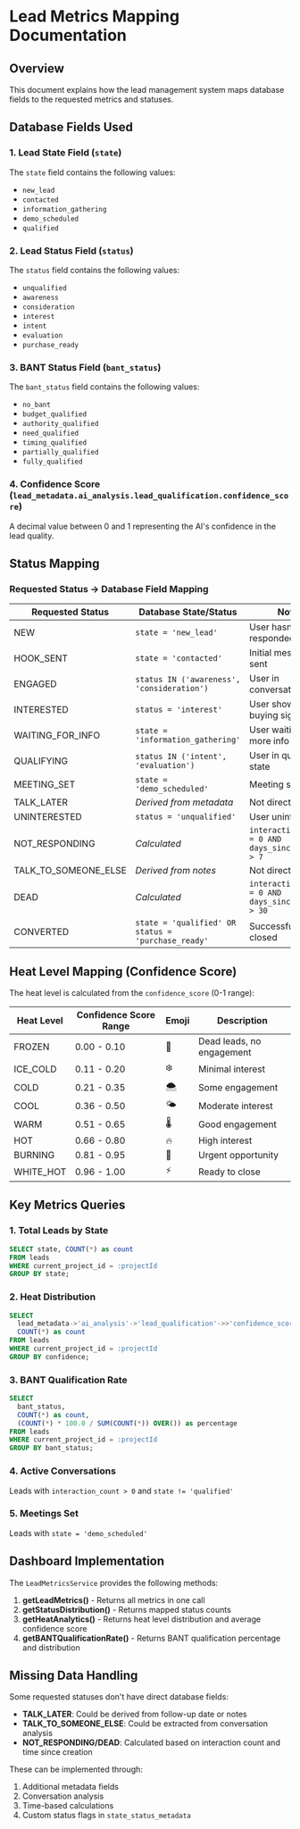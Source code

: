 # Lead Metrics Mapping Documentation

## Overview
This document explains how the lead management system maps database fields to the requested metrics and statuses.

## Database Fields Used

### 1. Lead State Field (`state`)
The `state` field contains the following values:
- `new_lead`
- `contacted`
- `information_gathering`
- `demo_scheduled`
- `qualified`

### 2. Lead Status Field (`status`)
The `status` field contains the following values:
- `unqualified`
- `awareness`
- `consideration`
- `interest`
- `intent`
- `evaluation`
- `purchase_ready`

### 3. BANT Status Field (`bant_status`)
The `bant_status` field contains the following values:
- `no_bant`
- `budget_qualified`
- `authority_qualified`
- `need_qualified`
- `timing_qualified`
- `partially_qualified`
- `fully_qualified`

### 4. Confidence Score (`lead_metadata.ai_analysis.lead_qualification.confidence_score`)
A decimal value between 0 and 1 representing the AI's confidence in the lead quality.

## Status Mapping

### Requested Status → Database Field Mapping

| Requested Status | Database State/Status | Notes |
|-----------------|----------------------|-------|
| NEW | `state = 'new_lead'` | User hasn't responded |
| HOOK_SENT | `state = 'contacted'` | Initial message sent |
| ENGAGED | `status IN ('awareness', 'consideration')` | User in conversation |
| INTERESTED | `status = 'interest'` | User showing buying signals |
| WAITING_FOR_INFO | `state = 'information_gathering'` | User waiting for more info |
| QUALIFYING | `status IN ('intent', 'evaluation')` | User in qualifying state |
| MEETING_SET | `state = 'demo_scheduled'` | Meeting set |
| TALK_LATER | *Derived from metadata* | Not directly stored |
| UNINTERESTED | `status = 'unqualified'` | User uninterested |
| NOT_RESPONDING | *Calculated* | `interaction_count = 0 AND days_since_created > 7` |
| TALK_TO_SOMEONE_ELSE | *Derived from notes* | Not directly stored |
| DEAD | *Calculated* | `interaction_count = 0 AND days_since_created > 30` |
| CONVERTED | `state = 'qualified' OR status = 'purchase_ready'` | Successfully closed |

## Heat Level Mapping (Confidence Score)

The heat level is calculated from the `confidence_score` (0-1 range):

| Heat Level | Confidence Score Range | Emoji | Description |
|-----------|----------------------|-------|-------------|
| FROZEN | 0.00 - 0.10 | 🧊 | Dead leads, no engagement |
| ICE_COLD | 0.11 - 0.20 | ❄️ | Minimal interest |
| COLD | 0.21 - 0.35 | 🌨️ | Some engagement |
| COOL | 0.36 - 0.50 | 🌤️ | Moderate interest |
| WARM | 0.51 - 0.65 | 🌡️ | Good engagement |
| HOT | 0.66 - 0.80 | 🔥 | High interest |
| BURNING | 0.81 - 0.95 | 🌋 | Urgent opportunity |
| WHITE_HOT | 0.96 - 1.00 | ⚡ | Ready to close |

## Key Metrics Queries

### 1. Total Leads by State
```sql
SELECT state, COUNT(*) as count 
FROM leads 
WHERE current_project_id = :projectId
GROUP BY state;
```

### 2. Heat Distribution
```sql
SELECT 
  lead_metadata->'ai_analysis'->'lead_qualification'->>'confidence_score' as confidence,
  COUNT(*) as count
FROM leads
WHERE current_project_id = :projectId
GROUP BY confidence;
```

### 3. BANT Qualification Rate
```sql
SELECT 
  bant_status,
  COUNT(*) as count,
  (COUNT(*) * 100.0 / SUM(COUNT(*)) OVER()) as percentage
FROM leads
WHERE current_project_id = :projectId
GROUP BY bant_status;
```

### 4. Active Conversations
Leads with `interaction_count > 0` and `state != 'qualified'`

### 5. Meetings Set
Leads with `state = 'demo_scheduled'`

## Dashboard Implementation

The `LeadMetricsService` provides the following methods:

1. **getLeadMetrics()** - Returns all metrics in one call
2. **getStatusDistribution()** - Returns mapped status counts
3. **getHeatAnalytics()** - Returns heat level distribution and average confidence score
4. **getBANTQualificationRate()** - Returns BANT qualification percentage and distribution

## Missing Data Handling

Some requested statuses don't have direct database fields:

- **TALK_LATER**: Could be derived from follow-up date or notes
- **TALK_TO_SOMEONE_ELSE**: Could be extracted from conversation analysis
- **NOT_RESPONDING/DEAD**: Calculated based on interaction count and time since creation

These can be implemented through:
1. Additional metadata fields
2. Conversation analysis
3. Time-based calculations
4. Custom status flags in `state_status_metadata` 